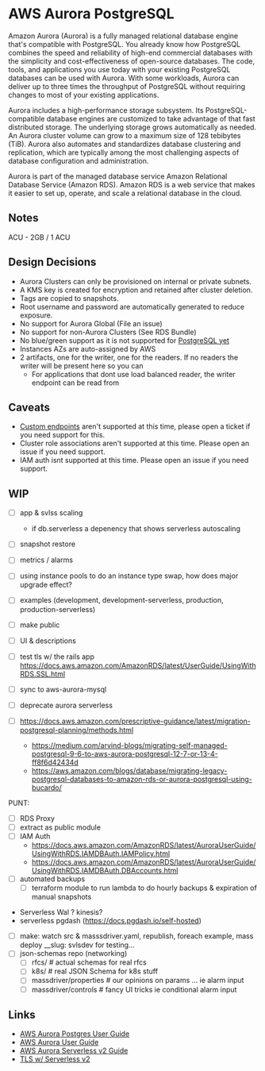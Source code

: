 # AWS Aurora PostgreSQL

Amazon Aurora (Aurora) is a fully managed relational database engine that's compatible with PostgreSQL. You already know how PostgreSQL combines the speed and reliability of high-end commercial databases with the simplicity and cost-effectiveness of open-source databases. The code, tools, and applications you use today with your existing PostgreSQL databases can be used with Aurora. With some workloads, Aurora can deliver up to three times the throughput of PostgreSQL without requiring changes to most of your existing applications.

Aurora includes a high-performance storage subsystem. Its PostgreSQL-compatible database engines are customized to take advantage of that fast distributed storage. The underlying storage grows automatically as needed. An Aurora cluster volume can grow to a maximum size of 128 tebibytes (TiB). Aurora also automates and standardizes database clustering and replication, which are typically among the most challenging aspects of database configuration and administration.

Aurora is part of the managed database service Amazon Relational Database Service (Amazon RDS). Amazon RDS is a web service that makes it easier to set up, operate, and scale a relational database in the cloud.

## Notes

ACU - 2GB / 1 ACU

## Design Decisions

* Aurora Clusters can only be provisioned on internal or private subnets.
* A KMS key is created for encryption and retained after cluster deletion.
* Tags are copied to snapshots.
* Root username and password are automatically generated to reduce exposure.
* No support for Aurora Global (File an issue)
* No support for non-Aurora Clusters (See RDS Bundle)
* No blue/green support as it is not supported for [PostgreSQL yet](https://docs.aws.amazon.com/AmazonRDS/latest/AuroraUserGuide/blue-green-deployments-overview.html)
* Instances AZs are auto-assigned by AWS
* 2 artifacts, one for the writer, one for the readers. If no readers the writer will be present here so you can 
  * For applications that dont use load balanced reader, the writer endpoint can be read from

## Caveats
* [Custom endpoints](https://docs.aws.amazon.com/AmazonRDS/latest/AuroraUserGuide/Aurora.Overview.Endpoints.html#Aurora.Endpoints.Cluster) aren't supported at this time, please open a ticket if you need support for this.
* Cluster role associations aren't supported at this time. Please open an issue if you need support.
* IAM auth isnt supported at this time. Please open an issue if you need support.

## WIP

* [ ] app & svlss scaling
  * if db.serverless a depenency that shows serverless autoscaling
* [ ] snapshot restore
* [ ] metrics / alarms
* [ ] using instance pools to do an instance type swap, how does major upgrade effect?

* [ ] examples (development, development-serverless, production, production-serverless)
* [ ] make public
* [ ] UI & descriptions
* [ ] test tls w/ the rails app https://docs.aws.amazon.com/AmazonRDS/latest/UserGuide/UsingWithRDS.SSL.html
* [ ] sync to aws-aurora-mysql
* [ ] deprecate aurora serverless
* [ ] https://docs.aws.amazon.com/prescriptive-guidance/latest/migration-postgresql-planning/methods.html
  * https://medium.com/arvind-blogs/migrating-self-managed-postgresql-9-6-to-aws-aurora-postgresql-12-7-or-13-4-ff8f6d42434d
  * https://aws.amazon.com/blogs/database/migrating-legacy-postgresql-databases-to-amazon-rds-or-aurora-postgresql-using-bucardo/

PUNT:
* [ ] RDS Proxy
* [ ] extract as public module
* [ ] IAM Auth 
  * https://docs.aws.amazon.com/AmazonRDS/latest/AuroraUserGuide/UsingWithRDS.IAMDBAuth.IAMPolicy.html
  * https://docs.aws.amazon.com/AmazonRDS/latest/AuroraUserGuide/UsingWithRDS.IAMDBAuth.DBAccounts.html
* [ ] automated backups
  * [ ] terraform module to run lambda to do hourly backups & expiration of manual snapshots
* Serverless Wal ? kinesis?
* serverless pgdash (https://docs.pgdash.io/self-hosted)
* [ ] make: watch src & masssdriver.yaml, republish, foreach example, mass deploy __slug: svlsdev for testing...
* [ ] json-schemas repo (networking)
  * [ ] rfcs/ # actual schemas for real rfcs
  * [ ] k8s/ # real JSON Schema for k8s stuff
  * [ ] massdriver/properties # our opinions on params … ie alarm input
  * [ ] massdriver/controls # fancy UI tricks ie conditional alarm input

## Links

* [AWS Aurora Postgres User Guide](https://docs.aws.amazon.com/AmazonRDS/latest/AuroraUserGuide/Aurora.AuroraPostgreSQL.html)
* [AWS Aurora User Guide](https://docs.aws.amazon.com/AmazonRDS/latest/AuroraUserGuide/Aurora.Overview.html)
* [AWS Aurora Serverless v2 Guide](https://docs.aws.amazon.com/AmazonRDS/latest/AuroraUserGuide/aurora-serverless-v2.html)
* [TLS w/ Serverless v2](https://docs.aws.amazon.com/AmazonRDS/latest/AuroraUserGuide/aurora-serverless-v2-administration.html#aurora-serverless-v2.tls)
